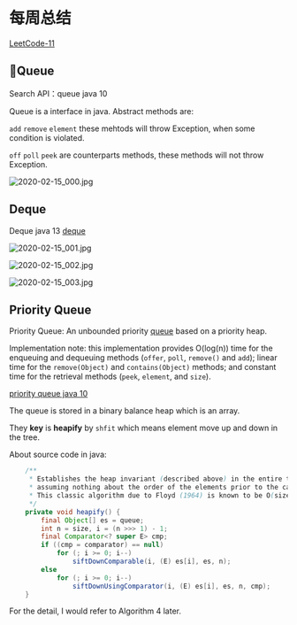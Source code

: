#  每周总结



[LeetCode-11](./LeetCode_11_364.java)

## Queue

Search API：queue java 10

Queue is a interface in java. Abstract methods are: 

`add` `remove` `element` these mehtods will throw Exception, when some condition is violated.

`off` `poll` `peek` are counterparts methods, these methods will not throw Exception.

![2020-02-15_000.jpg](https://gitee.com/gdhu/testtingop/raw/master/2020-02-15_000.jpg)

## Deque

Deque java 13 [deque](https://docs.oracle.com/en/java/javase/13/docs/api/java.base/java/util/Deque.html)

![2020-02-15_001.jpg](https://gitee.com/gdhu/testtingop/raw/master/2020-02-15_001.jpg)

![2020-02-15_002.jpg](https://gitee.com/gdhu/testtingop/raw/master/2020-02-15_002.jpg)

![2020-02-15_003.jpg](https://gitee.com/gdhu/testtingop/raw/master/2020-02-15_003.jpg)

## Priority Queue

Priority Queue: An unbounded priority [queue](https://docs.oracle.com/javase/10/docs/api/java/util/Queue.html) based on a priority heap.

Implementation note: this implementation provides O(log(n)) time for the enqueuing and dequeuing methods (`offer`, `poll`, `remove()` and `add`); linear time for the `remove(Object)` and `contains(Object)` methods; and constant time for the retrieval methods (`peek`, `element`, and `size`).

[priority queue java 10](https://docs.oracle.com/javase/10/docs/api/java/util/PriorityQueue.html)

The queue is stored in a binary balance heap which is an array.

They **key** is **heapify** by `shfit` which means element move up and down in the tree.

About source code in java:

```java
    /**
     * Establishes the heap invariant (described above) in the entire tree,
     * assuming nothing about the order of the elements prior to the call.
     * This classic algorithm due to Floyd (1964) is known to be O(size).
     */
    private void heapify() {
        final Object[] es = queue;
        int n = size, i = (n >>> 1) - 1;
        final Comparator<? super E> cmp;
        if ((cmp = comparator) == null)
            for (; i >= 0; i--)
                siftDownComparable(i, (E) es[i], es, n);
        else
            for (; i >= 0; i--)
                siftDownUsingComparator(i, (E) es[i], es, n, cmp);
    }
```

For the detail, I would refer to Algorithm 4 later.